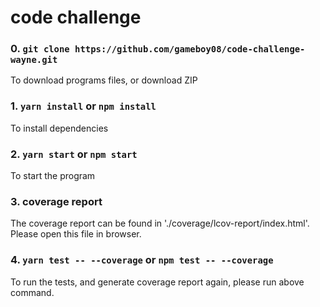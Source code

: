 # code challenge

### 0. `git clone https://github.com/gameboy08/code-challenge-wayne.git`
To download programs files, or download ZIP

### 1. `yarn install` or `npm install`
To install dependencies

### 2. `yarn start` or `npm start`
To start the program

### 3. coverage report
The coverage report can be found in './coverage/lcov-report/index.html'. Please open this file in browser.

### 4. `yarn test -- --coverage` or `npm test -- --coverage`
To run the tests, and generate coverage report again, please run above command.